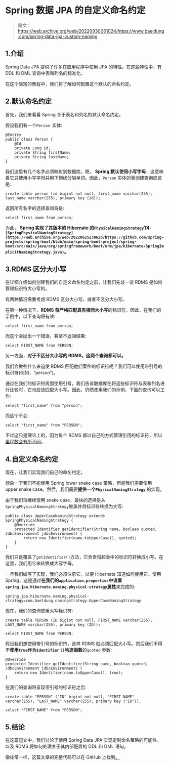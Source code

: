 # Spring 数据 JPA 的自定义命名约定

> 原文：<https://web.archive.org/web/20220930061024/https://www.baeldung.com/spring-data-jpa-custom-naming>

## 1.介绍

Spring Data JPA 提供了许多在应用程序中使用 JPA 的特性。在这些特性中，有 DDL 和 DML 查询中表和列名的标准化。

在这个简短的教程中，我们将了解如何配置这个默认的命名约定。

## 2.默认命名约定

首先，我们来看看 Spring 关于表名和列名的默认命名约定。

假设我们有一个`Person `实体:

```
@Entity
public class Person {
    @Id
    private Long id;
    private String firstName;
    private String lastName;
}
```

我们这里有几个名字必须映射到数据库。嗯， **Spring 默认使用小写字母**，这意味着它只使用小写字母并用下划线分隔单词。因此，`Person` 实体的表创建查询应该是:

```
create table person (id bigint not null, first_name varchar(255), last_name varchar(255), primary key (id));
```

返回所有名字的选择查询将是:

```
select first_name from person;
```

为此， **Spring 实现了其版本的 [Hibernate 的`PhysicalNamingStrategy`T4:](/web/20220625230628/https://www.baeldung.com/hibernate-naming-strategy)`[SpringPhysicalNamingStrategy](https://web.archive.org/web/20220625230628/https://github.com/spring-projects/spring-boot/blob/main/spring-boot-project/spring-boot/src/main/java/org/springframework/boot/orm/jpa/hibernate/SpringImplicitNamingStrategy.java)`。**

## 3.RDMS 区分大小写

在详细介绍如何创建我们的自定义命名约定之前，让我们先谈一谈 RDMS 是如何管理标识符大小写的。

有两种情况需要考虑:RDMS 区分大小写，或者不区分大小写。

在第一种情况下，**RDMS 将严格匹配具有相同大小写**的标识符。因此，在我们的示例中，以下查询将有效:

```
select first_name from person;
```

而这个会抛出一个错误，甚至不返回结果:

```
select FIRST_NAME from PERSON;
```

另一方面，**对于不区分大小写的 RDMS，这两个查询都可以。**

我们会做些什么来迫使 RDMS 匹配他们案件的标识符呢？我们可以使用带引号的标识符(例如，“person”)。

通过在我们的标识符周围使用引号，我们告诉数据库在将这些标识符与表和列名进行比较时，它也应该匹配大小写。因此，仍然使用我们的示例，下面的查询可以工作:

```
select "first_name" from "person";
```

而这个不会:

```
select "first_name" from "PERSON";
```

不过这只是理论上的，因为每个 RDMS 都以自己的方式管理引用的标识符，所以[里程数会有所不同](https://web.archive.org/web/20220625230628/https://www.alberton.info/dbms_identifiers_and_case_sensitivity.html)。

## 4.自定义命名约定

现在，让我们实现我们自己的命名约定。

想象一下我们不能使用 Spring lower snake case 策略，但是我们需要使用 upper snake case。然后，我们需要**提供一个`PhysicalNamingStrategy`** 的实现。

由于我们将继续使用 snake case，最快的选择是从`SpringPhysicalNamingStrategy`继承并将标识符转换为大写:

```
public class UpperCaseNamingStrategy extends SpringPhysicalNamingStrategy {
    @Override
    protected Identifier getIdentifier(String name, boolean quoted, JdbcEnvironment jdbcEnvironment) {
        return new Identifier(name.toUpperCase(), quoted);
    }
}
```

我们只是覆盖了`getIdentifier()`方法，它负责将超类中的标识符转换成小写。在这里，我们用它来转换成大写字母。

一旦我们编写了实现，我们必须注册它，以便 Hibernate 知道如何使用它。使用 Spring，这是通过**在我们的`application.properties`中设置`spring.jpa.hibernate.naming.physical-strategy`属性**来完成的:

```
spring.jpa.hibernate.naming.physical-strategy=com.baeldung.namingstrategy.UpperCaseNamingStrategy
```

现在，我们的查询使用大写标识符:

```
create table PERSON (ID bigint not null, FIRST_NAME varchar(255), LAST_NAME varchar(255), primary key (ID));

select FIRST_NAME from PERSON;
```

假设我们想使用带引号的标识符，这样 RDMS 就必须匹配大小写。然后我们不得不**使用`true`作为`Identifier` `()`构造函数**的`quoted` 参数:

```
@Override
protected Identifier getIdentifier(String name, boolean quoted, JdbcEnvironment jdbcEnvironment) {
    return new Identifier(name.toUpperCase(), true);
}
```

在我们的查询将呈现带引号的标识符之后:

```
create table "PERSON" ("ID" bigint not null, "FIRST_NAME" varchar(255), "LAST_NAME" varchar(255), primary key ("ID"));

select "FIRST_NAME" from "PERSON";
```

## 5.结论

在这篇短文中，我们讨论了使用 Spring Data JPA 实现定制命名策略的可能性，以及 RDMS 将如何处理关于其内部配置的 DDL 和 DML 语句。

像往常一样，这篇文章的完整代码可以在 GitHub 上找到[。](https://web.archive.org/web/20220625230628/https://github.com/eugenp/tutorials/tree/master/persistence-modules/spring-data-jpa-enterprise)